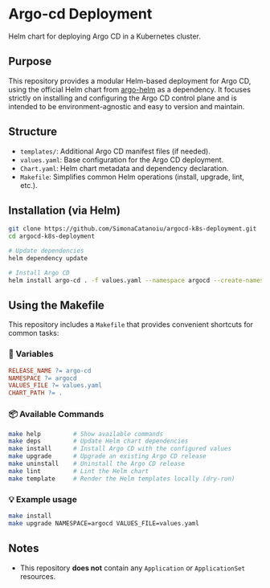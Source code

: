 # Argo-cd Deployment

Helm chart for deploying Argo CD in a Kubernetes cluster.

## Purpose

This repository provides a modular Helm-based deployment for Argo CD, using the official Helm chart from [argo-helm](https://github.com/argoproj/argo-helm) as a dependency. It focuses strictly on installing and configuring the Argo CD control plane and is intended to be environment-agnostic and easy to version and maintain.

## Structure

- `templates/`: Additional Argo CD manifest files (if needed).
- `values.yaml`: Base configuration for the Argo CD deployment.
- `Chart.yaml`: Helm chart metadata and dependency declaration.
- `Makefile`: Simplifies common Helm operations (install, upgrade, lint, etc.).

## Installation (via Helm)

```bash
git clone https://github.com/SimonaCatanoiu/argocd-k8s-deployment.git
cd argocd-k8s-deployment

# Update dependencies
helm dependency update

# Install Argo CD
helm install argo-cd . -f values.yaml --namespace argocd --create-namespace
```

## Using the Makefile

This repository includes a `Makefile` that provides convenient shortcuts for common tasks:

### 🔧 Variables

```makefile
RELEASE_NAME ?= argo-cd
NAMESPACE ?= argocd
VALUES_FILE ?= values.yaml
CHART_PATH ?= .
```

### 📦 Available Commands

```bash
make help         # Show available commands
make deps         # Update Helm chart dependencies
make install      # Install Argo CD with the configured values
make upgrade      # Upgrade an existing Argo CD release
make uninstall    # Uninstall the Argo CD release
make lint         # Lint the Helm chart
make template     # Render the Helm templates locally (dry-run)
```

### 💡 Example usage

```bash
make install
make upgrade NAMESPACE=argocd VALUES_FILE=values.yaml
```

## Notes

- This repository **does not** contain any `Application` or `ApplicationSet` resources.

